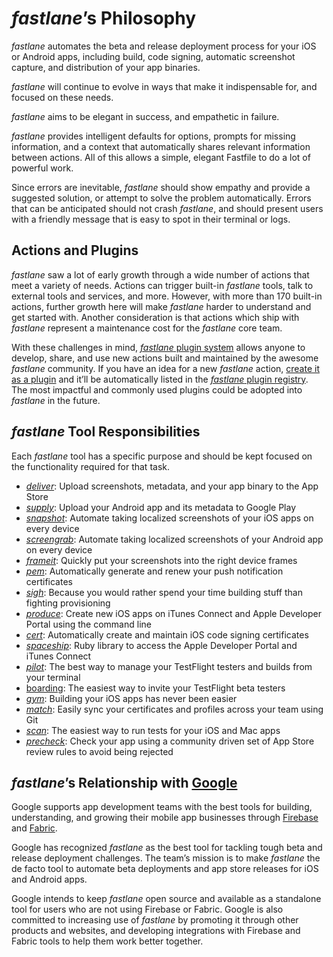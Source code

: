 # _fastlane_’s Philosophy

_fastlane_ automates the beta and release deployment process for your iOS or Android apps, including build, code signing, automatic screenshot capture, and distribution of your app binaries.

_fastlane_ will continue to evolve in ways that make it indispensable for, and focused on these needs.

_fastlane_ aims to be elegant in success, and empathetic in failure.

_fastlane_ provides intelligent defaults for options, prompts for missing information, and a context that automatically shares relevant information between actions. All of this allows a simple, elegant Fastfile to do a lot of powerful work.

Since errors are inevitable, _fastlane_ should show empathy and provide a suggested solution, or attempt to solve the problem automatically. Errors that can be anticipated should not crash _fastlane_, and should present users with a friendly message that is easy to spot in their terminal or logs.

## Actions and Plugins

_fastlane_ saw a lot of early growth through a wide number of actions that meet a variety of needs. Actions can trigger built-in _fastlane_ tools, talk to external tools and services, and more. However, with more than 170 built-in actions, further growth here will make _fastlane_ harder to understand and get started with. Another consideration is that actions which ship with _fastlane_ represent a maintenance cost for the _fastlane_ core team.

With these challenges in mind, [_fastlane_ plugin system](https://fabric.io/blog/introducing-fastlane-plugins/) allows anyone to develop, share, and use new actions built and maintained by the awesome _fastlane_ community. If you have an idea for a new _fastlane_ action, [create it as a plugin](https://docs.fastlane.tools/plugins/create-plugin/) and it’ll be automatically listed in the [_fastlane_ plugin registry](https://docs.fastlane.tools/plugins/available-plugins). The most impactful and commonly used plugins could be adopted into _fastlane_ in the future.

## _fastlane_ Tool Responsibilities

Each _fastlane_ tool has a specific purpose and should be kept focused on the functionality required for that task.

* [_deliver_](https://github.com/fastlane/fastlane/tree/master/deliver): Upload screenshots, metadata, and your app binary to the App Store
* [_supply_](https://github.com/fastlane/fastlane/tree/master/supply): Upload your Android app and its metadata to Google Play
* [_snapshot_](https://github.com/fastlane/fastlane/tree/master/snapshot): Automate taking localized screenshots of your iOS apps on every device
* [_screengrab_](https://github.com/fastlane/fastlane/tree/master/screengrab): Automate taking localized screenshots of your Android app on every device
* [_frameit_](https://github.com/fastlane/fastlane/tree/master/frameit): Quickly put your screenshots into the right device frames
* [_pem_](https://github.com/fastlane/fastlane/tree/master/pem): Automatically generate and renew your push notification certificates
* [_sigh_](https://github.com/fastlane/fastlane/tree/master/sigh): Because you would rather spend your time building stuff than fighting provisioning
* [_produce_](https://github.com/fastlane/fastlane/tree/master/produce): Create new iOS apps on iTunes Connect and Apple Developer Portal using the command line
* [_cert_](https://github.com/fastlane/fastlane/tree/master/cert): Automatically create and maintain iOS code signing certificates
* [_spaceship_](https://github.com/fastlane/fastlane/tree/master/spaceship): Ruby library to access the Apple Developer Portal and iTunes Connect
* [_pilot_](https://github.com/fastlane/fastlane/tree/master/pilot): The best way to manage your TestFlight testers and builds from your terminal
* [boarding](https://github.com/fastlane/boarding): The easiest way to invite your TestFlight beta testers
* [_gym_](https://github.com/fastlane/fastlane/tree/master/gym): Building your iOS apps has never been easier
* [_match_](https://github.com/fastlane/fastlane/tree/master/match): Easily sync your certificates and profiles across your team using Git
* [_scan_](https://github.com/fastlane/fastlane/tree/master/scan): The easiest way to run tests for your iOS and Mac apps
* [_precheck_](https://github.com/fastlane/fastlane/tree/master/precheck): Check your app using a community driven set of App Store review rules to avoid being rejected

## _fastlane_’s Relationship with [Google](https://google.com)

Google supports app development teams with the best tools for building, understanding, and growing their mobile app businesses through [Firebase](https://firebase.google.com) and [Fabric](https://get.fabric.io/).

Google has recognized _fastlane_ as the best tool for tackling tough beta and release deployment challenges. The team’s mission is to make _fastlane_ the de facto tool to automate beta deployments and app store releases for iOS and Android apps.

Google intends to keep _fastlane_ open source and available as a standalone tool for users who are not using Firebase or Fabric. Google is also committed to increasing use of _fastlane_ by promoting it through other products and websites, and developing integrations with Firebase and Fabric tools to help them work better together.
